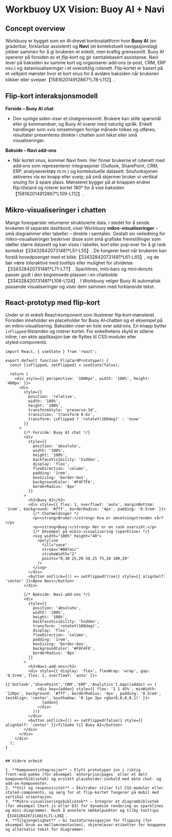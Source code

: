 # Workbuoy UX Vision: Buoy AI + Navi

## Concept overview

Workbuoy er bygget som en AI‑drevet kontorplattform hvor **Buoy AI** (en graderbar, forklarbar assistent) og **Navi** (et kontekstuelt navigasjonslag) jobber sammen for å gi brukeren et enkelt, men kraftig grensesnitt. Buoy AI opererer på forsiden av et *flip‑kort* og gir samtalebasert assistanse. Navi lever på baksiden av samme kort og organiserer add‑ons (e‑post, CRM, ERP osv.) og datavisualiseringer i et oversiktlig rutenett. Flip‑kortet er basert på et velkjent mønster hvor et kort snus for å avsløre baksiden når brukeren klikker eller sveiper【158162014912867†L78-L112】.

## Flip‑kort interaksjonsmodell

**Forside – Buoy AI chat**

* Den synlige siden viser et chatgrensesnitt. Brukere kan stille spørsmål eller gi kommandoer, og Buoy AI svarer med naturlig språk. Enkelt handlinger som «vis omsetningen forrige måned» tolkes og utføres; resultater presenteres direkte i chatten som tekst eller små visualiseringer.

**Bakside – Navi add‑ons**

* Når kortet snus, kommer Navi frem. Her finner brukerne et rutenett med add‑ons som representerer integrasjoner (Outlook, SharePoint, CRM, ERP, analyseverktøy m.m.) og kontekstuelle datasett. Snufunksjonen aktiveres via en knapp eller sveip; på små skjermer bruker vi vertikal snuing for å spare plass. Mønsteret bygger på at knappen endrer flip‑tilstand og roterer kortet 180° for å vise baksiden【158162014912867†L109-L112】.

## Mikro‑visualiseringer i chatten

Mange forespørsler returnerer strukturerte data. I stedet for å sende brukeren til separate dashbord, viser Workbuoy **mikro‑visualiseringer** – små diagrammer eller tabeller – direkte i samtalen. Gestalt sin veiledning for mikro‑visualiseringer beskriver disse som små grafiske fremstillinger som støtter større datasett og kan vises i tabeller, kort eller pop‑over for å gi rask kontekst【334328420731481†L51-L55】. De fungerer best når brukeren kan forstå hovedpoenget med et blikk【334328420731481†L61-L65】, og de bør være interaktive med tooltips eller mulighet for utvidelse【334328420731481†L71-L77】. Sparklines, mini‑bars og mini‑donuts passer godt i den begrensede plassen i en chatboble【334328420731481†L106-L124】. I Workbuoy velger Buoy AI automatisk passende visualiseringer og viser dem sammen med forklarende tekst.

## React‑prototyp med flip‑kort

Under er et enkelt React‑komponent som illustrerer flip‑kort‑mønsteret. Forsiden inneholder en placeholder for Buoy AI‑chatten og et eksempel på en mikro‑visualisering. Baksiden viser en liste over add‑ons. En knapp bytter `isFlipped`‑tilstanden og roterer kortet. For enkelhetens skyld er stilene inline; i en ekte applikasjon bør de flyttes til CSS‑moduler eller styled‑components.

```tsx
import React, { useState } from 'react';

export default function FlipCardPrototype() {
  const [isFlipped, setFlipped] = useState(false);

  return (
    <div style={{ perspective: '1000px', width: '100%', height: '400px' }}>
      <div
        style={{
          position: 'relative',
          width: '100%',
          height: '100%',
          transformStyle: 'preserve-3d',
          transition: 'transform 0.6s',
          transform: isFlipped ? 'rotateY(180deg)' : 'none'
        }}
      >
        {/* Forside: Buoy AI chat */}
        <div
          style={{
            position: 'absolute',
            width: '100%',
            height: '100%',
            backfaceVisibility: 'hidden',
            display: 'flex',
            flexDirection: 'column',
            padding: '1rem',
            boxSizing: 'border-box',
            backgroundColor: '#F4F7FA',
            borderRadius: '8px'
          }}
        >
          <h2>Buoy AI</h2>
          <div style={{ flex: 1, overflowY: 'auto', marginBottom: '1rem', background: '#fff', borderRadius: '4px', padding: '0.5rem' }}>
            {/* Chatmeldinger */
            <p><strong>Bruker:</strong> Hva er omsetningstrenden vår?</p>
            <p><strong>Buoy:</strong> Her er en rask oversikt:</p>
            {/* Eksempel på mikro‑visualisering (sparkline) */}
            <svg width="100%" height="40">
              <polyline
                fill="none"
                stroke="#007acc"
                strokeWidth="2"
                points="0,30 25,20 50,25 75,10 100,20"
              />
            </svg>
          </div>
          <button onClick={() => setFlipped(true)} style={{ alignSelf: 'center' }}>Åpne Navi</button>
        </div>

        {/* Bakside: Navi‑add‑ons */}
        <div
          style={{
            position: 'absolute',
            width: '100%',
            height: '100%',
            backfaceVisibility: 'hidden',
            transform: 'rotateY(180deg)',
            display: 'flex',
            flexDirection: 'column',
            padding: '1rem',
            boxSizing: 'border-box',
            backgroundColor: '#F0F4F8',
            borderRadius: '8px'
          }}
        >
          <h2>Navi‑add‑ons</h2>
          <div style={{ display: 'flex', flexWrap: 'wrap', gap: '0.5rem', flex: 1, overflowY: 'auto' }}>
            {['Outlook','SharePoint','CRM','ERP','Analytics'].map((addon) => (
              <div key={addon} style={{ flex: '1 1 45%', minWidth: '120px', background: '#fff', borderRadius: '4px', padding: '0.5rem', textAlign: 'center', boxShadow: '0 1px 3px rgba(0,0,0,0.1)' }}>
                {addon}
              </div>
            ))}
          </div>
          <button onClick={() => setFlipped(false)} style={{ alignSelf: 'center' }}>Tilbake til Buoy AI</button>
        </div>
      </div>
    </div>
  );
}
`

## Videre arbeid

1. **Komponentintegrasjon** – Flytt prototypen inn i riktig front‑end‑pakke (for eksempel `enterprise/pages` eller et delt komponentbibliotek) og erstatt placeholder‑innhold med ekte chat‑ og add‑on‑komponenter.
2. **Stil og responsivitet** – Ekstraher stiler til CSS‑moduler eller styled‑components, og sørg for at flip‑kortet fungerer på mobil med vertikal orientasjon.
3. **Mikro‑visualiseringsbibliotek** – Integrer et diagrambibliotek (for eksempel Chart.js eller D3) for dynamisk rendering av sparklines og mini‑diagrammer. Husk å annotere nøkkelpunkter og tilby tooltips【334328420731481†L71-L86】.
4. **Tilgjengelighet** – Gi tastaturnavigasjon for flipping (for eksempel bruk av mellomromstasten), skjermleser‑etiketter for knappene og alternativ tekst for diagrammer.
